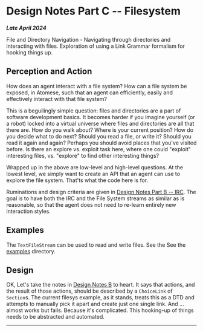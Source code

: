Design Notes Part C -- Filesystem
=================================
***Late April 2024***

File and Directory Navigation - Navigating through directories and
interacting with files. Exploration of using a Link Grammar formalism
for hooking things up.

Perception and Action
---------------------
How does an agent interact with a file system? How can a file system be
exposed, in Atomese, such that an agent can efficiently, easily and
effectively interact with that file system?

This is a beguilingly simple question: files and directories are a part
of software development basics. It becomes harder if you imagine
yourself (or a robot) locked into a virtual universe where files and
directories are all that there are. How do you walk about? Where is your
current position? How do you decide what to do next? Should you read a
file, or write it? Should you read it again and again? Perhaps you
should avoid places that you've visited before. Is there an explore vs.
exploit task here, where one could "exploit" interesting files, vs.
"explore" to find other interesting things?

Wrapped up in the above are low-level and high-level questions. At the
lowest level, we simply want to create an API that an agent can use to
explore the file system. That'ts what the code here is for.

Ruminations and design criteria are given in
[Design Notes Part B -- IRC](DesignNotes-B.md). The goal is to have
both the IRC and the File System streams as similar as is reasonable,
so that the agent does not need to re-learn entirely new interaction
styles.

Examples
--------
The `TextFileStream` can be used to read and write files. See the
See the [examples](../../../examples) directory.

Design
------
OK, Let's take the notes in [Design Notes B](DesignNotes-B.md) to
heart. It says that actions, and the result of those actions, should be
described by a `ChoiceLink` of `Section`s. The current filesys example,
as it stands, treats this as a DTD and attempts to manually pick it
apart and create just one single link. And ... almost works but fails.
Because it's complicated.  This hooking-up of things needs to be
abstracted and automated.



-----------------------------------
